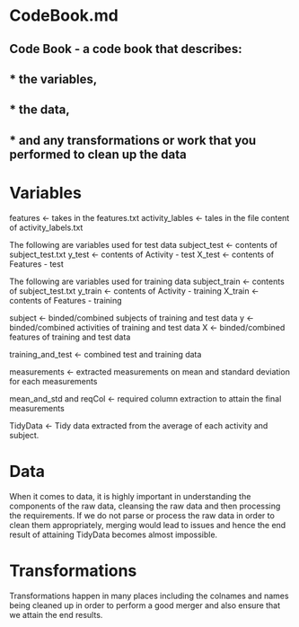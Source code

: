 # CodeBook.md
## Code Book - a code book that describes:
## 	* the variables, 
##  * the data, 
##  * and any transformations or work that you performed to clean up the data

# Variables

features <- takes in the features.txt
activity_lables <- tales in the file content of activity_labels.txt

The following are variables used for test data
subject_test <- contents of subject_test.txt
y_test <- contents of Activity - test
X_test <- contents of Features - test

The following are variables used for training data
subject_train <- contents of subject_test.txt
y_train <- contents of Activity - training
X_train <- contents of Features - training

subject <- binded/combined subjects of training and test data
y <- binded/combined activities of training and test data
X <- binded/combined features of training and test data

training_and_test <- combined test and training data

measurements <- extracted measurements on mean and standard deviation for each measurements

mean_and_std and reqCol <- required column extraction to attain the final measurements

TidyData <- Tidy data extracted from the average of each activity and subject.

# Data

When it comes to data, it is highly important in understanding the components of the raw data, cleansing the raw data and then processing the requirements. If we do not parse or process the raw data in order to clean them appropriately, merging would lead to issues and hence the end result of attaining TidyData becomes almost impossible.

# Transformations

Transformations happen in many places including the colnames and names being cleaned up in order to perform a good merger and also ensure that we attain the end results.